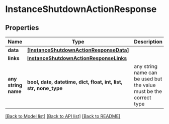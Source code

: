 # InstanceShutdownActionResponse


## Properties
Name | Type | Description | Notes
------------ | ------------- | ------------- | -------------
**data** | [**[InstanceShutdownActionResponseData]**](InstanceShutdownActionResponseData.md) |  | 
**links** | [**InstanceShutdownActionResponseLinks**](InstanceShutdownActionResponseLinks.md) |  | 
**any string name** | **bool, date, datetime, dict, float, int, list, str, none_type** | any string name can be used but the value must be the correct type | [optional]

[[Back to Model list]](../README.md#documentation-for-models) [[Back to API list]](../README.md#documentation-for-api-endpoints) [[Back to README]](../README.md)


